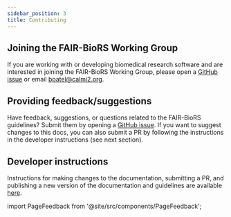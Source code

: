 ```yaml
---
sidebar_position: 3
title: Contributing
---
```


## Joining the FAIR-BioRS Working Group

If you are working with or developing biomedical research software and are interested in joining the FAIR-BioRS Working Group, please open a [GitHub issue](https://github.com/FAIR-BioRS/Docs/issues) or email bpatel@calmi2.org.

## Providing feedback/suggestions

Have feedback, suggestions, or questions related to the FAIR-BioRS guidelines? Submit them by opening a [GitHub issue](https://github.com/FAIR-BioRS/Docs/issues). If you want to suggest changes to this docs, you can also submit a PR by following the instructions in the developer instructions (see next section).

## Developer instructions

Instructions for making changes to the documentation, submitting a PR, and publishing a new version of the documentation and guidelines are available [here](https://github.com/FAIR-BioRS/Docs/blob/initial-inputs/dev/README.md).

import PageFeedback from '@site/src/components/PageFeedback';

<PageFeedback />

